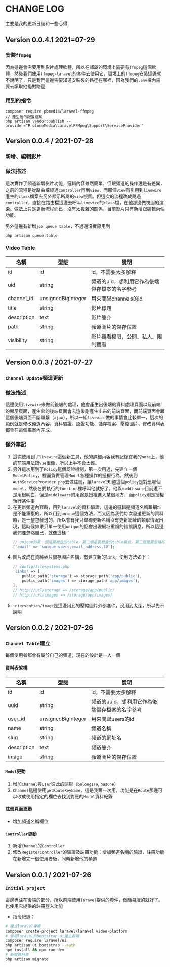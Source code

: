 # CHANGE LOG
主要是我的更新日誌和一些心得

## Version 0.0.4.1 2021=07-29
### 安裝`ffmpeg`
因為這邊會需要用到影片處理軟體，所以在部屬的環境上需要有`ffmpeg`這個軟體，然後我們使用`ffmpeg-laravel`的套件去使用它，環境上的`ffmpeg`安裝這邊就不說明了，只是我們這邊需要知道安裝後的路徑在哪裡，因為我們的`.env`檔內需要去讀取他絕對路徑
### 用到的指令
```
composer require pbmedia/laravel-ffmpeg
// 產生他的配置檔案
php artisan vendor:publish --provider="ProtoneMedia\LaravelFFMpeg\Support\ServiceProvider"
```

## Version 0.0.4 / 2021-07-28
### 新增、編輯影片
### 做法描述
這次實作了頻道新增影片功能，邏輯內容雖然簡單，但跟頻道的操作還是有差異，之前的流程是從路由檔經過`controller`再到`view`，而那個`view`有引用到`livewire`產生的`class`檔案去另外顯示所屬的`view`視圖。但這次的流程改成跳過`controller`，直接在路由檔這邊去呼叫`livewire`的`class`檔，在他那邊做視圖的渲染。做法上只是更換流程而已，沒有太複雜的關係，目前影片只有新增跟編輯兩個功能。

另外這邊有新增`job queue table`，不過還沒實際用到
```
php artisan queue:table
```
### Video Table
|名稱|型態|說明|
|-|-|-|
|id|id|id，不需要太多解釋|
|uid|string|頻道的uid，想利用它作為後端儲存檔案的名字參考|
|channel_id|unsignedBigInteger|用來關聯channels的id|
|title|string|影片標題|
|description|text|影片簡介|
|path|string|頻道圖片的儲存位置|
|visibility|string|影片觀看權限，公開、私人、限制觀看|

## Version 0.0.3 / 2021-07-27
### `Channel Update`頻道更新
### 做法描述
這邊使用`livewire`來做前後端的處理，他會產生出後端的資料處理頁面以及前端的顯示頁面，產生出的後端頁面會去渲染剛產生出來的前端頁面，而前端頁面會跟這個後端頁面不斷聯繫（`ajax`），所以一組`livewire`做的事情會比較單一，這次的範例就是修改頻道內容，資料驗證、認證功能、儲存檔案、壓縮圖片、修改資料表都會在這個檔案內完成。
### 額外筆記
1. 這次使用到了`livewire`這個新工具，他的詳細內容我有記錄在我的`note`上，他的前端用法跟`Vue`很像，所以上手不會太難。
2. 另外這次用到了`Policy`這個認證機制，第一次用過，先建立一個`ModelPolicy`，裡面負責管理`Model`各種操作的授權行為，然後到`AuthServiceProvider.php`去做註冊，讓`laravel`知道這個`policy`是對應哪個`model`，然後在要執行的`function`裡呼叫他就好了。他與`middleware`目前還不是用很明白，但是`middleware`的用途是授權進入某個地方，而`policy`則是授權執行某件事
3. 在更新頻道內容時，用到`laravel`的資料驗證，這邊的邏輯是頻道名稱跟網址是不能重複的，所以用到`unique`這個方法，而又因為我們每次發送更新的資料時，是一整包發送的，所以會有我只單獨更新名稱沒有更新網址的類似情況出現，這時候如果只單一使用`unique`的話會出現網址重複的錯誤訊息，所以這邊我們要忽略自己，就像這樣：
    ```php
    // unique的第一個是要檢查的table，第二個是要檢查的table欄位，第三個是要忽略的id
    ['email' => 'unique:users,email_address,10'];
    ```
4. 圖片改成在資料表只儲存圖片名稱，有建立新的`link`，使用方法如下：
    ```php
    // config/filesystems.php
    'links' => [
        public_path('storage') => storage_path('app/public'),
        public_path('images') => storage_path('app/images'),
    ],
    // http://url/storage => /storage/app/public/
    // http://url/images => /storage/app/images/
    ```
5. `intervention/image`是這邊用到的壓縮圖片外部套件，沒用到太深，所以先不說明

## Version 0.0.2 / 2021-07-26
### `Channel Table`建立
每個使用者都會有屬於自己的頻道，現在的設計是一人一個
#### 資料表架構
|名稱|型態|說明|
|-|-|-|
|id|id|id，不需要太多解釋|
|uuid|string|頻道的uuid，想利用它作為後端儲存檔案的名字參考|
|user_id|unsignedBigInteger|用來關聯users的id|
|name|string|頻道名稱|
|slug|string|頻道的網址名|
|description|text|頻道簡介|
|image|string|頻道圖片的儲存位置|
#### `Model`更動
1. 增加`Channel`與`User`彼此的關聯（`belongsTo`, `hasOne`）
2. `Channel`這邊使用`getRouteKeyName`，這是我第一次用，功能是在`Route`那邊可以改成使用指定的欄位去找到對應的`Model`資料紀錄
#### 註冊頁面更動
* 增加頻道名稱欄位
#### `Controller`更動
1. 新增`Channel`的`Controller`
2. 修改`RegisterController`的驗證及註冊功能：增加頻道名稱的驗證，註冊功能在新增完一個使用者後，同時新增他的頻道

## Version 0.0.1 / 2021-07-26
### `Initial project`
這邊專注在後端的部分，所以前端使用`laravel`提供的套件，做簡易版的就好了。也使用它提供的註冊登入功能

* 指令紀錄：
```bash
# 建立laravel專案
composer create-project laravel/laravel video-platform
# 使用laravel的bootstrap ui建立前端
composer require laravel/ui
php artisan ui bootstrap --auth
npm install && npm run dev
# 新增資料表
php artisan migrate
```
